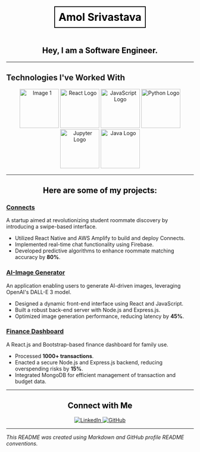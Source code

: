 <div align="center">
  <h1 style="border: 2px solid black; display: inline-block; padding: 10px; background-color: white; color: black;">
    Amol Srivastava
  </h1>
  <h2 style="color: black;">
    Hey, I am a Software Engineer.
  </h2>
</div>

---

## Technologies I've Worked With

<div align="center">
  <img src="https://github.com/user-attachments/assets/9d993595-8ab8-44c1-afcf-c125d8f135ab" alt="Image 1" width="105" height="105">
  <img src="https://github.com/user-attachments/assets/722cbe51-bca9-4c6b-9943-5f78ed60ae3b" alt="React Logo" width="105" height="105">
  <img src="https://github.com/user-attachments/assets/e56f3ab1-053e-4a3f-8590-f78c8652a978" alt="JavaScript Logo" width="105" height="105">
  <img src="https://upload.wikimedia.org/wikipedia/commons/0/0a/Python.svg" alt="Python Logo" width="105" height="105">
  <img src="https://upload.wikimedia.org/wikipedia/commons/3/38/Jupyter_logo.svg" alt="Jupyter Logo" width="105" height="105">
  <img src="https://upload.wikimedia.org/wikipedia/commons/3/30/Java_programming_language_logo.svg" alt="Java Logo" width="105" height="105">
</div>

---

<div align="center">
  <h2 style="color: black;">
    Here are some of my projects:
  </h2>
</div>

### [Connects](https://github.com/amol-srivastava/connects)
A startup aimed at revolutionizing student roommate discovery by introducing a swipe-based interface.
- Utilized React Native and AWS Amplify to build and deploy Connects.
- Implemented real-time chat functionality using Firebase.
- Developed predictive algorithms to enhance roommate matching accuracy by **80%**.

### [AI-Image Generator](https://github.com/amol-srivastava/ai-image-generator)
An application enabling users to generate AI-driven images, leveraging OpenAI's DALL-E 3 model.
- Designed a dynamic front-end interface using React and JavaScript.
- Built a robust back-end server with Node.js and Express.js.
- Optimized image generation performance, reducing latency by **45%**.

### [Finance Dashboard](https://github.com/amol-srivastava/finance-dashboard)
A React.js and Bootstrap-based finance dashboard for family use.
- Processed **1000+ transactions**.
- Enacted a secure Node.js and Express.js backend, reducing overspending risks by **15%**.
- Integrated MongoDB for efficient management of transaction and budget data.

---

<div align="center">
  <h2 style="color: black;">
    Connect with Me
  </h2>
  <a href="https://www.linkedin.com/in/amol-srivastava/">
    <img src="https://img.shields.io/badge/LinkedIn-blue?style=flat-square&logo=linkedin&logoColor=white" alt="LinkedIn">
  </a>
  <a href="https://github.com/amol-srivastava">
    <img src="https://img.shields.io/badge/GitHub-black?style=flat-square&logo=github&logoColor=white" alt="GitHub">
  </a>
</div>

---

*This README was created using Markdown and GitHub profile README conventions.*
